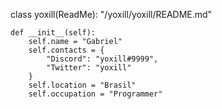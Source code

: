 class yoxill(ReadMe):
    "/yoxill/yoxill/README.md"

    def __init__(self):
        self.name = "Gabriel"
        self.contacts = {
            "Discord": "yoxill#9999",
            "Twitter": "yoxill"
        }
        self.location = "Brasil"
        self.occupation = "Programmer"
